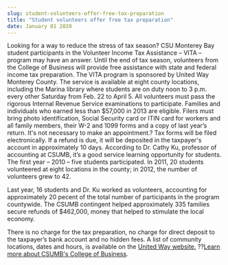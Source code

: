 ```yaml
---
slug: student-volunteers-offer-free-tax-preparation
title: "Student volunteers offer free tax preparation"
date: January 01 2020
---
```


 
<p>
  Looking for a way to reduce the stress of tax season? CSU Monterey Bay student
  participants in the Volunteer Income Tax Assistance – VITA – program may have
  an answer. Until the end of tax season, volunteers from the College of
  Business will provide free assistance with state and federal income tax
  preparation. The VITA program is sponsored by United Way Monterey County. The
  service is available at eight county locations, including the Marina library
  where students are on duty noon to 3 p.m. every other Saturday from Feb. 22 to
  April 5. All volunteers must pass the rigorous Internal Revenue Service
  examinations to participate. Families and individuals who earned less than
  $57,000 in 2013 are eligible. Filers must bring photo identification, Social
  Security card or ITIN card for workers and all family members, their W-2 and
  1099 forms and a copy of last year’s return. It's not necessary to make an
  appointment.? Tax forms will be filed electronically. If a refund is due, it
  will be deposited in the taxpayer's account in approximately 10 days.
  According to Dr. Cathy Ku, professor of accounting at CSUMB, it’s a good
  service learning opportunity for students. The first year – 2010 – five
  students participated. In 2011, 20 students volunteered at eight locations in
  the county; in 2012, the number of volunteers grew to 42.
</p>
<p>
  Last year, 16 students and Dr. Ku worked as volunteers, accounting for
  approximately 20 pecent of the total number of participants in the program
  countywide. The CSUMB contingent helped approximately 335 families secure
  refunds of $462,000, money that helped to stimulate the local economy.
</p>
<p>
  There is no charge for the tax preparation, no charge for direct deposit to
  the taxpayer’s bank account and no hidden fees. A list of community locations,
  dates and hours, is available on the
  <a href="https://www.unitedwaymcca.org/free-tax-prep">United Way website.</a>
  ??<a href="https://csumb.edu/business"
    >Learn more about CSUMB's College of Business</a
  >.
</p>
 
